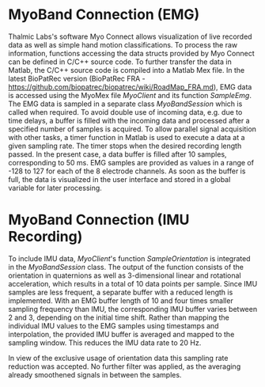 # MyoBand Connection (EMG)
Thalmic Labs's software Myo Connect allows visualization of live recorded data as well as simple hand motion classifications. To process the raw information, functions accessing the data structs provided by Myo Connect can be defined in C/C++ source code. To further transfer the data in Matlab, the C/C++ source code is compiled into a Matlab Mex file. In the latest BioPatRec version (BioPatRec FRA - https://github.com/biopatrec/biopatrec/wiki/RoadMap_FRA.md), EMG data is accessed using the MyoMex file _MyoClient_ and its function _SampleEmg_. The EMG data is sampled in a separate class _MyoBandSession_ which is called when required. To avoid double use of incoming data, e.g. due to time delays, a buffer is filled with the incoming data and processed after a specified number of samples is acquired. To allow parallel signal acquisition with other tasks, a timer function in Matlab is used to execute a data at a given sampling rate. The timer stops when the desired recording length passed. In the present case, a data buffer is filled after 10 samples, corresponding to 50 ms. EMG samples are provided as values in a range of -128 to 127 for each of the 8 electrode channels. As soon as the buffer is full, the data is visualized in the user interface and stored in a global variable for later processing.

# MyoBand Connection (IMU Recording)
To include IMU data, _MyoClient_'s function _SampleOrientation_ is integrated in the _MyoBandSession_ class. The output of the function consists of the orientation in quaternions as well as 3-dimensional linear and rotational acceleration, which results in a total of 10 data points per sample. Since IMU samples are less frequent, a separate buffer with a reduced length is implemented. With an EMG buffer length of 10 and four times smaller sampling frequency than IMU, the corresponding IMU buffer varies between 2 and 3, depending on the initial time shift. Rather than mapping the individual IMU values to the EMG samples using timestamps and interpolation, the provided IMU buffer is averaged and mapped to the sampling window. This reduces the IMU data rate to 20 Hz. 

In view of the exclusive usage of orientation data  this sampling rate reduction was accepted. No further filter was applied, as the averaging already smoothened signals in between the samples.
